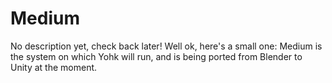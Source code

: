 Medium
======

No description yet, check back later!
Well ok, here's a small one: Medium is the system on which Yohk will run, and is being ported from Blender to Unity at the moment.
